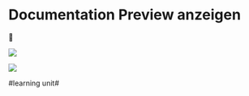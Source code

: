 # Documentation Preview anzeigen
🌅 

![][image-1]



![][image-2]

[image-1]:	assets/Bildschirmfoto%202023-06-09%20um%2013.50.55.png
[image-2]:	assets/Bildschirmfoto%202023-06-09%20um%2013.52.35.png

#learning unit#